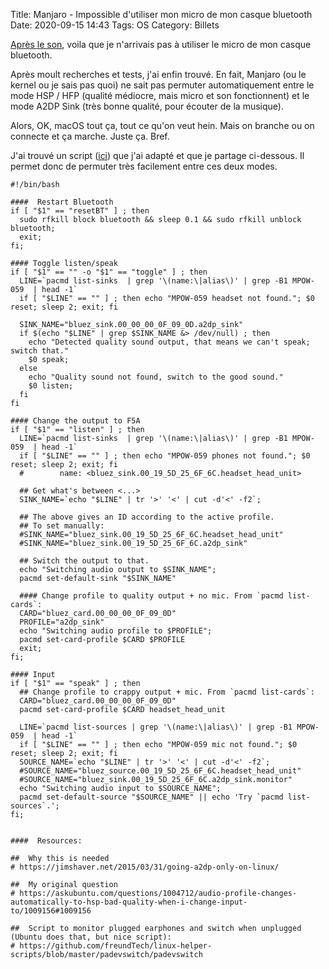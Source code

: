 Title: Manjaro - Impossible d'utiliser mon micro de mon casque bluetooth
Date: 2020-09-15 14:43
Tags: OS
Category: Billets

[Après le son]({filename}pas-de-son-manjaro.md), voila que je n'arrivais pas à utiliser le micro de mon casque bluetooth.

Après moult recherches et tests, j'ai enfin trouvé. En fait, Manjaro (ou le kernel ou je sais pas quoi) ne sait pas permuter automatiquement entre le mode HSP / HFP (qualité médiocre, mais micro et son fonctionnent) et le mode A2DP Sink (très bonne qualité, pour écouter de la musique).

Alors, OK, macOS tout ça, tout ce qu'on veut hein. Mais on branche ou on connecte et ça marche. Juste ça. Bref.

J'ai trouvé un script ([ici](https://gist.github.com/OndraZizka/2724d353f695dacd73a50883dfdf0fc6)) que j'ai adapté et que je partage ci-dessous. Il permet donc de permuter très facilement entre ces deux modes.

```
#!/bin/bash

####  Restart Bluetooth
if [ "$1" == "resetBT" ] ; then
  sudo rfkill block bluetooth && sleep 0.1 && sudo rfkill unblock bluetooth;
  exit;
fi;

#### Toggle listen/speak
if [ "$1" == "" -o "$1" == "toggle" ] ; then
  LINE=`pacmd list-sinks  | grep '\(name:\|alias\)' | grep -B1 MPOW-059  | head -1`
  if [ "$LINE" == "" ] ; then echo "MPOW-059 headset not found."; $0 reset; sleep 2; exit; fi

  SINK_NAME="bluez_sink.00_00_00_0F_09_0D.a2dp_sink"
  if $(echo "$LINE" | grep $SINK_NAME &> /dev/null) ; then
    echo "Detected quality sound output, that means we can't speak; switch that."
    $0 speak;
  else
    echo "Quality sound not found, switch to the good sound."
    $0 listen;
  fi
fi

#### Change the output to F5A
if [ "$1" == "listen" ] ; then
  LINE=`pacmd list-sinks  | grep '\(name:\|alias\)' | grep -B1 MPOW-059  | head -1`
  if [ "$LINE" == "" ] ; then echo "MPOW-059 phones not found."; $0 reset; sleep 2; exit; fi
  #        name: <bluez_sink.00_19_5D_25_6F_6C.headset_head_unit>

  ## Get what's between <...>
  SINK_NAME=`echo "$LINE" | tr '>' '<' | cut -d'<' -f2`;

  ## The above gives an ID according to the active profile.
  ## To set manually:
  #SINK_NAME="bluez_sink.00_19_5D_25_6F_6C.headset_head_unit"
  #SINK_NAME="bluez_sink.00_19_5D_25_6F_6C.a2dp_sink"

  ## Switch the output to that.
  echo "Switching audio output to $SINK_NAME";
  pacmd set-default-sink "$SINK_NAME"

  #### Change profile to quality output + no mic. From `pacmd list-cards`:
  CARD="bluez_card.00_00_00_0F_09_0D"
  PROFILE="a2dp_sink"
  echo "Switching audio profile to $PROFILE";
  pacmd set-card-profile $CARD $PROFILE
  exit;
fi;

#### Input
if [ "$1" == "speak" ] ; then
  ## Change profile to crappy output + mic. From `pacmd list-cards`:
  CARD="bluez_card.00_00_00_0F_09_0D"
  pacmd set-card-profile $CARD headset_head_unit

  LINE=`pacmd list-sources | grep '\(name:\|alias\)' | grep -B1 MPOW-059  | head -1`
  if [ "$LINE" == "" ] ; then echo "MPOW-059 mic not found."; $0 reset; sleep 2; exit; fi
  SOURCE_NAME=`echo "$LINE" | tr '>' '<' | cut -d'<' -f2`;
  #SOURCE_NAME="bluez_source.00_19_5D_25_6F_6C.headset_head_unit"
  #SOURCE_NAME="bluez_sink.00_19_5D_25_6F_6C.a2dp_sink.monitor"
  echo "Switching audio input to $SOURCE_NAME";
  pacmd set-default-source "$SOURCE_NAME" || echo 'Try `pacmd list-sources`.';
fi;


####  Resources:

##  Why this is needed
# https://jimshaver.net/2015/03/31/going-a2dp-only-on-linux/

##  My original question
# https://askubuntu.com/questions/1004712/audio-profile-changes-automatically-to-hsp-bad-quality-when-i-change-input-to/1009156#1009156

##  Script to monitor plugged earphones and switch when unplugged (Ubuntu does that, but nice script):
# https://github.com/freundTech/linux-helper-scripts/blob/master/padevswitch/padevswitch
```
